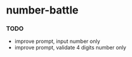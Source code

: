 # number-battle

### TODO
* improve prompt, input number only
* improve prompt, validate 4 digits number only
